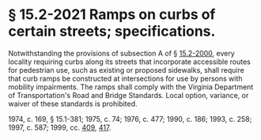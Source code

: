 # § 15.2-2021 Ramps on curbs of certain streets; specifications.

<p>Notwithstanding the provisions of subsection A of § <a href='http://law.lis.virginia.gov/vacode/15.2-2000/'>15.2-2000</a>, every locality requiring curbs along its streets that incorporate accessible routes for pedestrian use, such as existing or proposed sidewalks, shall require that curb ramps be constructed at intersections for use by persons with mobility impairments. The ramps shall comply with the Virginia Department of Transportation's Road and Bridge Standards. Local option, variance, or waiver of these standards is prohibited.</p><p>1974, c. 169, § 15.1-381; 1975, c. 74; 1976, c. 477; 1990, c. 186; 1993, c. 258; 1997, c. 587; 1999, cc. <a href='http://lis.virginia.gov/cgi-bin/legp604.exe?991+ful+CHAP0409'>409</a>, <a href='http://lis.virginia.gov/cgi-bin/legp604.exe?991+ful+CHAP0417'>417</a>.</p>